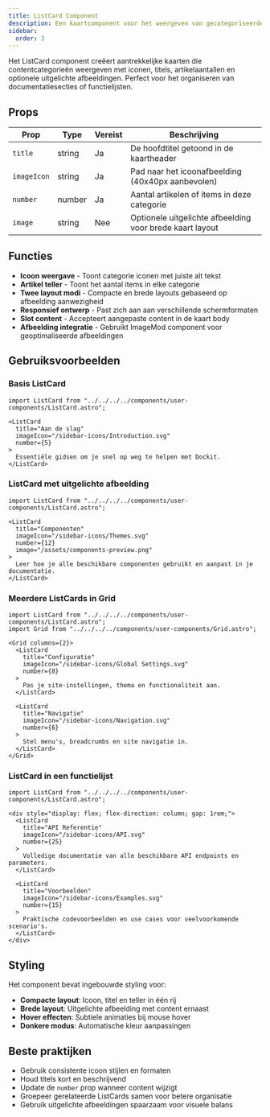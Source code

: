 ```yaml
---
title: ListCard Component
description: Een kaartcomponent voor het weergeven van gecategoriseerde contentlijsten met iconen en artikelaantallen.
sidebar:
  order: 3
---
```


Het ListCard component creëert aantrekkelijke kaarten die contentcategorieën weergeven met iconen, titels, artikelaantallen en optionele uitgelichte afbeeldingen. Perfect voor het organiseren van documentatiesecties of functielijsten.

## Props

| Prop | Type | Vereist | Beschrijving |
|------|------|----------|-------------|
| `title` | string | Ja | De hoofdtitel getoond in de kaartheader |
| `imageIcon` | string | Ja | Pad naar het icoonafbeelding (40x40px aanbevolen) |
| `number` | number | Ja | Aantal artikelen of items in deze categorie |
| `image` | string | Nee | Optionele uitgelichte afbeelding voor brede kaart layout |

## Functies

- **Icoon weergave** - Toont categorie iconen met juiste alt tekst
- **Artikel teller** - Toont het aantal items in elke categorie
- **Twee layout modi** - Compacte en brede layouts gebaseerd op afbeelding aanwezigheid
- **Responsief ontwerp** - Past zich aan aan verschillende schermformaten
- **Slot content** - Accepteert aangepaste content in de kaart body
- **Afbeelding integratie** - Gebruikt ImageMod component voor geoptimaliseerde afbeeldingen

## Gebruiksvoorbeelden

### Basis ListCard
```mdx
import ListCard from "../../../../components/user-components/ListCard.astro";

<ListCard
  title="Aan de slag"
  imageIcon="/sidebar-icons/Introduction.svg"
  number={5}
>
  Essentiële gidsen om je snel op weg te helpen met Dockit.
</ListCard>
```

### ListCard met uitgelichte afbeelding
```mdx
import ListCard from "../../../../components/user-components/ListCard.astro";

<ListCard
  title="Componenten"
  imageIcon="/sidebar-icons/Themes.svg"
  number={12}
  image="/assets/components-preview.png"
>
  Leer hoe je alle beschikbare componenten gebruikt en aanpast in je documentatie.
</ListCard>
```

### Meerdere ListCards in Grid
```mdx
import ListCard from "../../../../components/user-components/ListCard.astro";
import Grid from "../../../../components/user-components/Grid.astro";

<Grid columns={2}>
  <ListCard
    title="Configuratie"
    imageIcon="/sidebar-icons/Global Settings.svg"
    number={8}
  >
    Pas je site-instellingen, thema en functionaliteit aan.
  </ListCard>

  <ListCard
    title="Navigatie"
    imageIcon="/sidebar-icons/Navigation.svg"
    number={6}
  >
    Stel menu's, breadcrumbs en site navigatie in.
  </ListCard>
</Grid>
```

### ListCard in een functielijst
```mdx
import ListCard from "../../../../components/user-components/ListCard.astro";

<div style="display: flex; flex-direction: column; gap: 1rem;">
  <ListCard
    title="API Referentie"
    imageIcon="/sidebar-icons/API.svg"
    number={25}
  >
    Volledige documentatie van alle beschikbare API endpoints en parameters.
  </ListCard>
  
  <ListCard
    title="Voorbeelden"
    imageIcon="/sidebar-icons/Examples.svg"
    number={15}
  >
    Praktische codevoorbeelden en use cases voor veelvoorkomende scenario's.
  </ListCard>
</div>
```

## Styling

Het component bevat ingebouwde styling voor:
- **Compacte layout**: Icoon, titel en teller in één rij
- **Brede layout**: Uitgelichte afbeelding met content ernaast
- **Hover effecten**: Subtiele animaties bij mouse hover
- **Donkere modus**: Automatische kleur aanpassingen

## Beste praktijken

- Gebruik consistente icoon stijlen en formaten
- Houd titels kort en beschrijvend
- Update de `number` prop wanneer content wijzigt
- Groepeer gerelateerde ListCards samen voor betere organisatie
- Gebruik uitgelichte afbeeldingen spaarzaam voor visuele balans